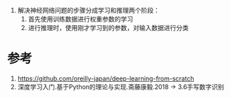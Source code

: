 
1. 解决神经网络问题的步骤分成学习和推理两个阶段：
    1. 首先使用训练数据进行权重参数的学习
    2. 进行推理时，使用刚才学习到的参数，对输入数据进行分类


# 参考

1. https://github.com/oreilly-japan/deep-learning-from-scratch
2. 深度学习入门.基于Python的理论与实现.斋藤康毅.2018 -> 3.6手写数字识别